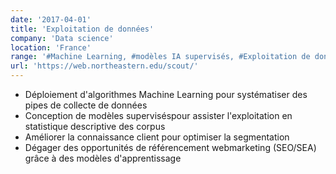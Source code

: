 ```yaml
---
date: '2017-04-01'
title: 'Exploitation de données'
company: 'Data science'
location: 'France'
range: '#Machine Learning, #modèles IA supervisés, #Exploitation de données'
url: 'https://web.northeastern.edu/scout/'
---
```


- Déploiement d'algorithmes Machine Learning pour systématiser des pipes de collecte de données
- Conception de modèles superviséspour assister l'exploitation en statistique descriptive des corpus
- Améliorer la connaissance client pour optimiser la segmentation
- Dégager des opportunités de référencement webmarketing (SEO/SEA) grâce à des modèles d'apprentissage
